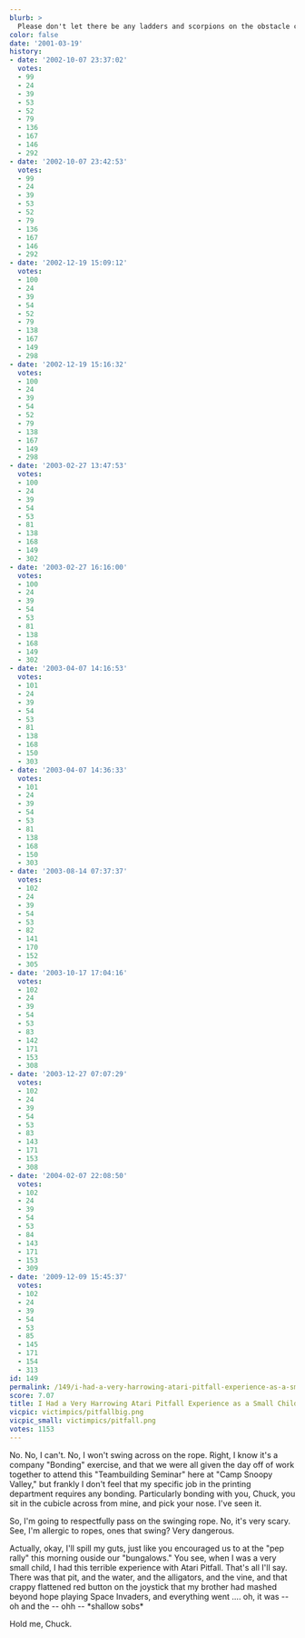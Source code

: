 ```yaml
---
blurb: >
  Please don't let there be any ladders and scorpions on the obstacle course!
color: false
date: '2001-03-19'
history:
- date: '2002-10-07 23:37:02'
  votes:
  - 99
  - 24
  - 39
  - 53
  - 52
  - 79
  - 136
  - 167
  - 146
  - 292
- date: '2002-10-07 23:42:53'
  votes:
  - 99
  - 24
  - 39
  - 53
  - 52
  - 79
  - 136
  - 167
  - 146
  - 292
- date: '2002-12-19 15:09:12'
  votes:
  - 100
  - 24
  - 39
  - 54
  - 52
  - 79
  - 138
  - 167
  - 149
  - 298
- date: '2002-12-19 15:16:32'
  votes:
  - 100
  - 24
  - 39
  - 54
  - 52
  - 79
  - 138
  - 167
  - 149
  - 298
- date: '2003-02-27 13:47:53'
  votes:
  - 100
  - 24
  - 39
  - 54
  - 53
  - 81
  - 138
  - 168
  - 149
  - 302
- date: '2003-02-27 16:16:00'
  votes:
  - 100
  - 24
  - 39
  - 54
  - 53
  - 81
  - 138
  - 168
  - 149
  - 302
- date: '2003-04-07 14:16:53'
  votes:
  - 101
  - 24
  - 39
  - 54
  - 53
  - 81
  - 138
  - 168
  - 150
  - 303
- date: '2003-04-07 14:36:33'
  votes:
  - 101
  - 24
  - 39
  - 54
  - 53
  - 81
  - 138
  - 168
  - 150
  - 303
- date: '2003-08-14 07:37:37'
  votes:
  - 102
  - 24
  - 39
  - 54
  - 53
  - 82
  - 141
  - 170
  - 152
  - 305
- date: '2003-10-17 17:04:16'
  votes:
  - 102
  - 24
  - 39
  - 54
  - 53
  - 83
  - 142
  - 171
  - 153
  - 308
- date: '2003-12-27 07:07:29'
  votes:
  - 102
  - 24
  - 39
  - 54
  - 53
  - 83
  - 143
  - 171
  - 153
  - 308
- date: '2004-02-07 22:08:50'
  votes:
  - 102
  - 24
  - 39
  - 54
  - 53
  - 84
  - 143
  - 171
  - 153
  - 309
- date: '2009-12-09 15:45:37'
  votes:
  - 102
  - 24
  - 39
  - 54
  - 53
  - 85
  - 145
  - 171
  - 154
  - 313
id: 149
permalink: /149/i-had-a-very-harrowing-atari-pitfall-experience-as-a-small-child/
score: 7.07
title: I Had a Very Harrowing Atari Pitfall Experience as a Small Child.
vicpic: victimpics/pitfallbig.png
vicpic_small: victimpics/pitfall.png
votes: 1153
---
```


No. No, I can't. No, I won't swing across on the rope. Right, I know
it's a company "Bonding" exercise, and that we were all given the day
off of work together to attend this "Teambuilding Seminar" here at "Camp
Snoopy Valley," but frankly I don't feel that my specific job in the
printing department requires any bonding. Particularly bonding with you,
Chuck, you sit in the cubicle across from mine, and pick your nose. I've
seen it.

So, I'm going to respectfully pass on the swinging rope. No, it's very
scary. See, I'm allergic to ropes, ones that swing? Very dangerous.

Actually, okay, I'll spill my guts, just like you encouraged us to at
the "pep rally" this morning ouside our "bungalows." You see, when I was
a very small child, I had this terrible experience with Atari Pitfall.
That's all I'll say. There was that pit, and the water, and the
alligators, and the vine, and that crappy flattened red button on the
joystick that my brother had mashed beyond hope playing Space Invaders,
and everything went .... oh, it was -- oh and the -- ohh -- \*shallow
sobs\*

Hold me, Chuck.